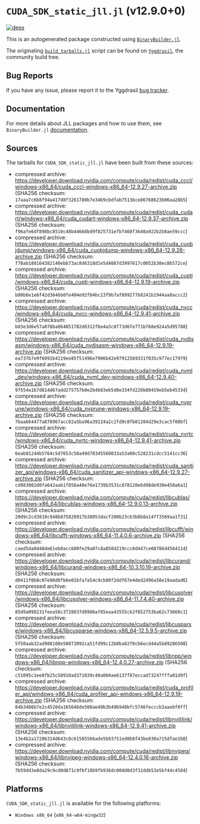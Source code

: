 # `CUDA_SDK_static_jll.jl` (v12.9.0+0)

[![deps](https://juliahub.com/docs/CUDA_SDK_static_jll/deps.svg)](https://juliahub.com/ui/Packages/General/CUDA_SDK_static_jll/)

This is an autogenerated package constructed using [`BinaryBuilder.jl`](https://github.com/JuliaPackaging/BinaryBuilder.jl).

The originating [`build_tarballs.jl`](https://github.com/JuliaPackaging/Yggdrasil/blob/b45e1fba8365e9be89dd956153d25432a618ef70/C/CUDA/CUDA_SDK_static@12.9/build_tarballs.jl) script can be found on [`Yggdrasil`](https://github.com/JuliaPackaging/Yggdrasil/), the community build tree.

## Bug Reports

If you have any issue, please report it to the Yggdrasil [bug tracker](https://github.com/JuliaPackaging/Yggdrasil/issues).

## Documentation

For more details about JLL packages and how to use them, see `BinaryBuilder.jl` [documentation](https://docs.binarybuilder.org/stable/jll/).

## Sources

The tarballs for `CUDA_SDK_static_jll.jl` have been built from these sources:

* compressed archive: https://developer.download.nvidia.com/compute/cuda/redist/cuda_cccl/windows-x86_64/cuda_cccl-windows-x86_64-12.9.27-archive.zip (SHA256 checksum: `17aaa7c6b8f94a417d8f3261780b7e34b9cbdfab7513bce86768623b06aa28b5`)
* compressed archive: https://developer.download.nvidia.com/compute/cuda/redist/cuda_cudart/windows-x86_64/cuda_cudart-windows-x86_64-12.9.37-archive.zip (SHA256 checksum: `f96afe6df898bc8510c48b44668bd9f825731efbf460f3640a922b2b8ae59ccc`)
* compressed archive: https://developer.download.nvidia.com/compute/cuda/redist/cuda_cuobjdump/windows-x86_64/cuda_cuobjdump-windows-x86_64-12.9.26-archive.zip (SHA256 checksum: `f70ab180164382140ebb73ac8d6318d1e5d4087d3997617c0052b30ec8b572ce`)
* compressed archive: https://developer.download.nvidia.com/compute/cuda/redist/cuda_cupti/windows-x86_64/cuda_cupti-windows-x86_64-12.9.19-archive.zip (SHA256 checksum: `b80b6e1e6f42d3646b0fe404e92f04bc13f9b7af899277b8241b1944aa8accc2`)
* compressed archive: https://developer.download.nvidia.com/compute/cuda/redist/cuda_nvcc/windows-x86_64/cuda_nvcc-windows-x86_64-12.9.41-archive.zip (SHA256 checksum: `b83e3d6e57a078ba064051782d6312fbe4a3c8f73d6fe771b768e924a5d95788`)
* compressed archive: https://developer.download.nvidia.com/compute/cuda/redist/cuda_nvdisasm/windows-x86_64/cuda_nvdisasm-windows-x86_64-12.9.19-archive.zip (SHA256 checksum: `ea737b7e9f6091b4119ee85f51496e7906b42e97912569331f035c977ec17979`)
* compressed archive: https://developer.download.nvidia.com/compute/cuda/redist/cuda_nvml_dev/windows-x86_64/cuda_nvml_dev-windows-x86_64-12.9.40-archive.zip (SHA256 checksum: `97554a1b7d814d67add275757b0e2b4b83eb5d8e334fd226b80459eb5eb45334`)
* compressed archive: https://developer.download.nvidia.com/compute/cuda/redist/cuda_nvprune/windows-x86_64/cuda_nvprune-windows-x86_64-12.9.19-archive.zip (SHA256 checksum: `7baa664477a878967acc82a5ba96a39224a2c2fd9c8fb81204d29e3cac5f00bf`)
* compressed archive: https://developer.download.nvidia.com/compute/cuda/redist/cuda_nvrtc/windows-x86_64/cuda_nvrtc-windows-x86_64-12.9.41-archive.zip (SHA256 checksum: `6eab81244b5764c5d7653c58a49d70345560033a53a08c528231cdcc5141cc36`)
* compressed archive: https://developer.download.nvidia.com/compute/cuda/redist/cuda_sanitizer_api/windows-x86_64/cuda_sanitizer_api-windows-x86_64-12.9.27-archive.zip (SHA256 checksum: `cd983002d0fa642aab1f858a40e76e1739b3531c878120e6d98de930e450a6a1`)
* compressed archive: https://developer.download.nvidia.com/compute/cuda/redist/libcublas/windows-x86_64/libcublas-windows-x86_64-12.9.0.13-archive.zip (SHA256 checksum: `20d9c2cd3810c948b875820917b38053dacf200b23cb3b8b8a14ff3569aa1f31`)
* compressed archive: https://developer.download.nvidia.com/compute/cuda/redist/libcufft/windows-x86_64/libcufft-windows-x86_64-11.4.0.6-archive.zip (SHA256 checksum: `caed5da0d48de61eb0acc600fe29a07c8a850d219ccc0d447ce08786d4564114`)
* compressed archive: https://developer.download.nvidia.com/compute/cuda/redist/libcurand/windows-x86_64/libcurand-windows-x86_64-10.3.10.19-archive.zip (SHA256 checksum: `d0411f0b8c07e90d0fb6e01bfa7a54c9cb80f2ddf67e4ded2d96a50e19aadad6`)
* compressed archive: https://developer.download.nvidia.com/compute/cuda/redist/libcusolver/windows-x86_64/libcusolver-windows-x86_64-11.7.4.40-archive.zip (SHA256 checksum: `85d9a098231feea58c3728037d8986af85eaa43555cb2f852753ba62c73660c1`)
* compressed archive: https://developer.download.nvidia.com/compute/cuda/redist/libcusparse/windows-x86_64/libcusparse-windows-x86_64-12.5.9.5-archive.zip (SHA256 checksum: `5f50aab32ad988108e50073092ca51fd99c12b8ba82f0cb6ecd44a5b89286508`)
* compressed archive: https://developer.download.nvidia.com/compute/cuda/redist/libnpp/windows-x86_64/libnpp-windows-x86_64-12.4.0.27-archive.zip (SHA256 checksum: `c51095c1ee8fb25c50910ad371039c40a004ae6137f87eccad73247fffa81d9f`)
* compressed archive: https://developer.download.nvidia.com/compute/cuda/redist/cuda_profiler_api/windows-x86_64/cuda_profiler_api-windows-x86_64-12.9.19-archive.zip (SHA256 checksum: `84b3486b7e2c4520da165646de508ae49b3b49b948bfc5746fecccb3aaebf0ff`)
* compressed archive: https://developer.download.nvidia.com/compute/cuda/redist/libnvjitlink/windows-x86_64/libnvjitlink-windows-x86_64-12.9.41-archive.zip (SHA256 checksum: `13e4b2a17206314d643c0c61585566ade5b93751ed0b8f43be030a715dfae1b0`)
* compressed archive: https://developer.download.nvidia.com/compute/cuda/redist/libnvjpeg/windows-x86_64/libnvjpeg-windows-x86_64-12.4.0.16-archive.zip (SHA256 checksum: `7b59dd3e8da29c9cd0d871c9fbf18b9fb936dc00dd0d3f32ddb53e5bf44c4584`)

## Platforms

`CUDA_SDK_static_jll.jl` is available for the following platforms:

* `Windows x86_64` (`x86_64-w64-mingw32`)
